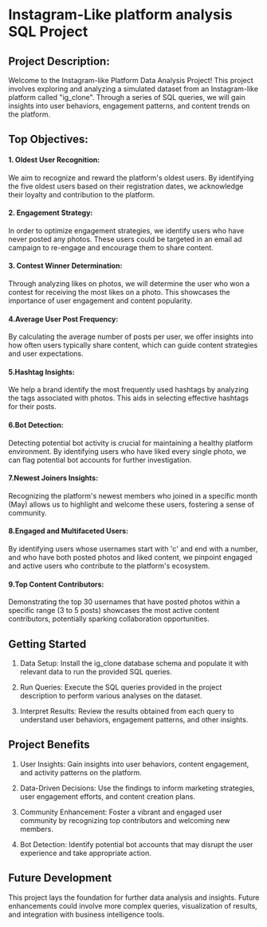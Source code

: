 # Instagram-Like platform analysis SQL Project

## Project Description:

Welcome to the Instagram-like Platform Data Analysis Project! This project involves exploring and analyzing a simulated dataset from an Instagram-like platform called "ig_clone". Through a series of SQL queries, we will gain insights into user behaviors, engagement patterns, and content trends on the platform.

## Top Objectives:

#### 1. Oldest User Recognition:
We aim to recognize and reward the platform's oldest users. By identifying the five oldest users based on their registration dates, we acknowledge their loyalty and contribution to the platform.

#### 2. Engagement Strategy:
In order to optimize engagement strategies, we identify users who have never posted any photos. These users could be targeted in an email ad campaign to re-engage and encourage them to share content.

#### 3. Contest Winner Determination: 
Through analyzing likes on photos, we will determine the user who won a contest for receiving the most likes on a photo. This showcases the importance of user engagement and content popularity.

#### 4.Average User Post Frequency:
By calculating the average number of posts per user, we offer insights into how often users typically share content, which can guide content strategies and user expectations.

#### 5.Hashtag Insights: 
We help a brand identify the most frequently used hashtags by analyzing the tags associated with photos. This aids in selecting effective hashtags for their posts.

#### 6.Bot Detection: 
Detecting potential bot activity is crucial for maintaining a healthy platform environment. By identifying users who have liked every single photo, we can flag potential bot accounts for further investigation.

#### 7.Newest Joiners Insights: 
Recognizing the platform's newest members who joined in a specific month (May) allows us to highlight and welcome these users, fostering a sense of community.

#### 8.Engaged and Multifaceted Users: 
By identifying users whose usernames start with 'c' and end with a number, and who have both posted photos and liked content, we pinpoint engaged and active users who contribute to the platform's ecosystem.

#### 9.Top Content Contributors: 
Demonstrating the top 30 usernames that have posted photos within a specific range (3 to 5 posts) showcases the most active content contributors, potentially sparking collaboration opportunities.

## Getting Started

1. Data Setup: Install the ig_clone database schema and populate it with relevant data to run the provided SQL queries.

2. Run Queries: Execute the SQL queries provided in the project description to perform various analyses on the dataset.

3. Interpret Results: Review the results obtained from each query to understand user behaviors, engagement patterns, and other insights.

## Project Benefits

1. User Insights: Gain insights into user behaviors, content engagement, and activity patterns on the platform.

2. Data-Driven Decisions: Use the findings to inform marketing strategies, user engagement efforts, and content creation plans.

3. Community Enhancement: Foster a vibrant and engaged user community by recognizing top contributors and welcoming new members.

4. Bot Detection: Identify potential bot accounts that may disrupt the user experience and take appropriate action.

## Future Development

This project lays the foundation for further data analysis and insights. Future enhancements could involve more complex queries, visualization of results, and integration with business intelligence tools.


